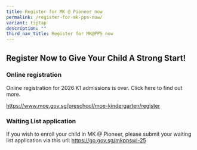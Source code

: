 ```yaml
---
title: Register for MK @ Pioneer now
permalink: /register-for-mk-pps-now/
variant: tiptap
description: ""
third_nav_title: Register for MK@PPS now
---
```

<h2>Register Now to Give Your Child A Strong Start!</h2>
<p></p>
<h3><strong>Online registration</strong></h3>
<p>Online registration for 2026 K1 admissions is over. Click here to find
out more.</p>
<p><a href="https://www.moe.gov.sg/preschool/moe-kindergarten/register" rel="noopener noreferrer nofollow" target="_blank"><u>https://www.moe.gov.sg/preschool/moe-kindergarten/register</u></a>
</p>
<p></p>
<h3><strong>Waiting List application</strong></h3>
<p>If you wish to enroll your child in MK @ Pioneer, please submit your waiting
list application via this url: <a href="https://go.gov.sg/mkppswl-25" rel="noopener noreferrer nofollow" target="_blank">https://go.gov.sg/mkppswl-25</a>
</p>